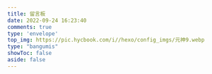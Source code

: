 ```yaml
---
title: 留言板
date: 2022-09-24 16:23:40
comments: true
type: 'envelope'
top_img: https://pic.hycbook.com/i//hexo/config_imgs/元神9.webp
type: "bangumis"
showToc: false
aside: false
---
```

